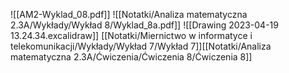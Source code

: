 ![[AM2-Wyklad_08.pdf]]
![[Notatki/Analiza matematyczna 2.3A/Wykłady/Wykład 8/Wyklad_8a.pdf]]
![[Drawing 2023-04-19 13.24.34.excalidraw]]
[[Notatki/Miernictwo w informatyce i telekomunikacji/Wykłady/Wykład 7/Wykład 7]][[Notatki/Analiza matematyczna 2.3A/Ćwiczenia/Ćwiczenia 8/Ćwiczenia 8]]